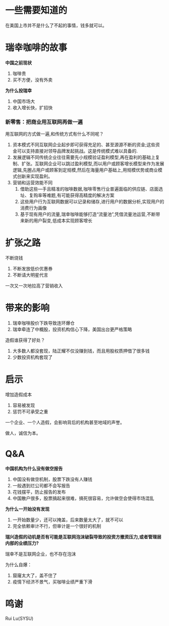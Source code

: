 # 一些需要知道的

在美国上市并不是什么了不起的事情，钱多就可以。

# 瑞幸咖啡的故事

**中国之前现状**

1. 咖啡贵
2. 买不方便，没有外卖


**为什么投瑞幸**

1. 中国市场大
2. 收入增长快，扩招快

### 新零售：把商业用互联网再做一遍

用互联网的方式做一遍,和传统方式有什么不同呢？

1. 资本模式不同互联网企业起步即可获得充足的、甚至源源不断的资金;这些资金可以支持直接对领导品牌发起挑战。这是传统模式难以具备的.
2. 发展逻辑不同传统企业往往需要先小规模验证盈利模型,再在盈利的基础上复制、扩张。互联网企业可以跳过盈利模型,而以用户或顾客增长模型来作为发展逻辑,先圈占用户或顾客到定规模,然后在海量用户基础上,用规模优势或商业模式创新来实现盈利。
3. 营销和运营效能不同
   1. 借助这些—手且精准的咖啡数据,咖啡零售行业普遍面临的供应链、店面选址、复购率等难题,有可能获得高精度的解决方案
   2. 这些用户行为互联网数据可以记录和储存,进行用户的数据分析,实现用户的消费行为画像
   3. 基于现有用户的流量,瑞幸咖啡能够打造“流量池”,凭借流量池运营,不断带来新的用户裂变,低成本实现顾客增长

# 扩张之路

不断烧钱

1. 不断发放低价优惠券
2. 不断请大明星代言

一次又一次地拉高了营销收入

# 带来的影响

1. 瑞幸咖啡股价下跌导致连环爆仓
2. 瑞幸牵连了中概股，投资机构信心下降，美国出台更严格策略

造假谁获得了好处？

1. 大多数人都没套现，陆正耀不仅没赚到钱，而且用股权质押借了很多钱
2. 少数投资机构套现了

# 启示

增加造假成本

1. 容易被发现
2. 惩罚不可承受之重

一个企业、一个人造假，会影响背后的机构甚至地域的声誉。

做人，诚信为本。

# Q&A

**中国机构为什么没有做空报告**

1. 中国没有做空机制，股票下跌没有人赚钱
2. 一般遇到烂公司都不会写报告
3. 花钱摆平，防止报告的发布
4. 中国散户很多，股票搞起来很难，搞死很容易，允许做空会使得市场混乱

**为什么一开始没有发现**

1. 一开始数量少，还可以掩盖，后来数量太大了，就不可以
2. 完全依赖审计不行，但审计是一个很好的机制

**瑞兴造假的动机是否有可能是互联网泡沫破裂导致的投资方撤资压力,或者管理层内部的业绩压力?**

瑞幸不是互联网企业，也不存在泡沫

为什么自爆：

1. 窟窿太大了，盖不住了
2. 疫情下经济不景气，买咖啡业绩严重下滑



# 鸣谢

Rui Lu(SYSU)
